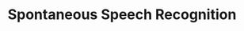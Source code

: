 ---
word: "true"

types: "word"

title: "Spontaneous Speech Recognition"

categories: ['']

tags: ['Spontaneous', 'Speech', 'Recognition']

arabic: 'التعرف الآلي على حوارات الاجتماعات والمحاضرات'

arexps: []

enwords: ['Spontaneous Speech Recognition']

enexps: []

arlexicons: 'ع'

enlexicons: 'S'

authors: ['Ruqayya Roshdy']

translators: ['']

citations: 'مقدمة في حوسبة اللغة العربية'

sources: 'مركز الملك عبدالله بن عبدالعزيز الدولي لخدمة اللغة العربية'

slug: ""
---